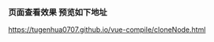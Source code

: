 
### 页面查看效果 预览如下地址

<p><a href="https://tugenhua0707.github.io/vue-compile/cloneNode.html" target="_blank">https://tugenhua0707.github.io/vue-compile/cloneNode.html</a></p>